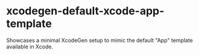 # xcodegen-default-xcode-app-template
Showcases a minimal XcodeGen setup to mimic the default "App" template available in Xcode.
